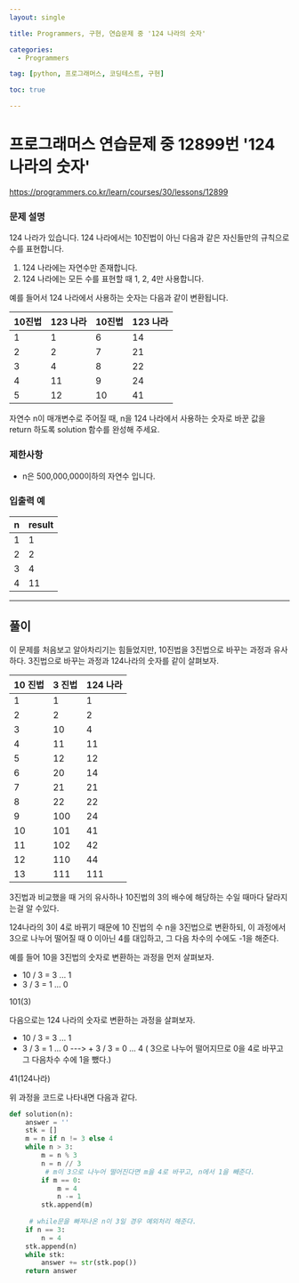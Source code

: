 ```yaml
---
layout: single

title: Programmers, 구현, 연습문제 중 '124 나라의 숫자'

categories:
  - Programmers

tag: [python, 프로그래머스, 코딩테스트, 구현]

toc: true

---
```

# 프로그래머스 연습문제 중 12899번 '124 나라의 숫자'
<a href = 'https://programmers.co.kr/learn/courses/30/lessons/12899'>https://programmers.co.kr/learn/courses/30/lessons/12899</a>

### 문제 설명

124 나라가 있습니다. 124 나라에서는 10진법이 아닌 다음과 같은 자신들만의 규칙으로 수를 표현합니다.

1. 124 나라에는 자연수만 존재합니다.
2. 124 나라에는 모든 수를 표현할 때 1, 2, 4만 사용합니다.  

예를 들어서 124 나라에서 사용하는 숫자는 다음과 같이 변환됩니다.

| 10진법 | 123 나라 | 10진법 | 123 나라 |
|--------|----------|--------|----------|
| 1    | 1      | 6    | 14     |
| 2    | 2      | 7    | 21     |
| 3    | 4      | 8    | 22     |
| 4    | 11     | 9    | 24     |
| 5    | 12     | 10   | 41     |

자연수 n이 매개변수로 주어질 때, n을 124 나라에서 사용하는 숫자로 바꾼 값을 return 하도록 solution 함수를 완성해 주세요.

### 제한사항

+ n은 500,000,000이하의 자연수 입니다.

### 입출력 예

| n | result |
|---|--------|
| 1 | 1      |
| 2 | 2      |
| 3 | 4      |
| 4 | 11     |

---

## 풀이

이 문제를 처음보고 알아차리기는 힘들었지만, 10진법을 3진법으로 바꾸는 과정과 유사하다. 3진법으로 바꾸는 과정과 124나라의 숫자를 같이 살펴보자.

| 10 진법  | 3 진법   | 124 나라  |
|----------|----------|-----------|
| 1        | 1        | 1         |
| 2        | 2        | 2         |
| 3        | 10       | 4         |
| 4        | 11       | 11        |
| 5        | 12       | 12        |
| 6        | 20       | 14        |
| 7        | 21       | 21        |
| 8        | 22       | 22        |
| 9        | 100      | 24        |
| 10       | 101      | 41        |
| 11       | 102      | 42        |
| 12       | 110      | 44        |
| 13       | 111      | 111       |

3진법과 비교했을 때 거의 유사하나 10진법의 3의 배수에 해당하는 수일 때마다 달라지는걸 알 수있다.   

124나라의 3이 4로 바뀌기 때문에 10 진법의 수 n을 3진법으로 변환하되, 이 과정에서 3으로 나누어 떨어질 때 0 이아닌 4를 대입하고, 그 다음 차수의 수에도 -1을 해준다.   
  
예를 들어 10을 3진법의 숫자로 변환하는 과정을 먼저 살펴보자.  
  + 10 / 3 = 3 ... 1 
  +  3 / 3 = 1 ... 0    

  101(3)  

다음으로는 124 나라의 숫자로 변환하는 과정을 살펴보자.
  + 10 / 3 = 3 ... 1
  +  3 / 3 = 1 ... 0 ---> 
    + 3 / 3 = 0 ... 4 ( 3으로 나누어 떨어지므로 0을 4로 바꾸고 그 다음차수 수에 1을 뺐다.)
  
  41(124나라)

위 과정을 코드로 나타내면 다음과 같다.


```python
def solution(n):
    answer = ''
    stk = []
    m = n if n != 3 else 4
    while n > 3:
        m = n % 3
        n = n // 3
         # m이 3으로 나누어 떨어진다면 m을 4로 바꾸고, n에서 1을 빼준다.
        if m == 0:
            m = 4
            n -= 1
        stk.append(m)
        
     # while문을 빠져나온 n이 3일 경우 예외처리 해준다.
    if n == 3:
        n = 4
    stk.append(n)
    while stk:
        answer += str(stk.pop())
    return answer
```
